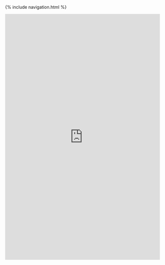 {% include navigation.html %}
<iframe frameborder="0" width="100%" height="800px" src="https://replit.com/@AlexDo8/Tri3-IndivRepo?lite=true#main.py">
